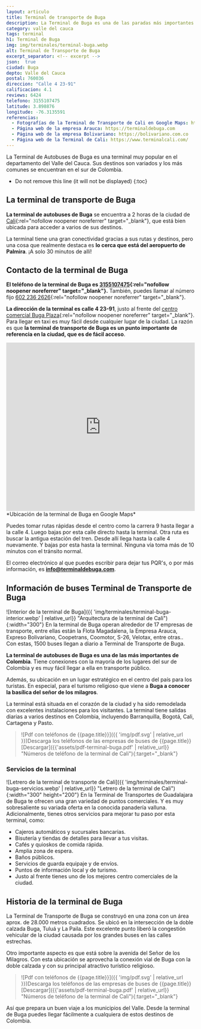 ```yaml
---
layout: articulo
title: Terminal de transporte de Buga
description: La Terminal de Buga es una de las paradas más importantes de Colombia. Ofrece más de 50 rutas diferentes a Cali, Tuluá, Bogotá, entre otros.
category: valle del cauca
tags: terminal
h1: Terminal de Buga
img: img/terminales/terminal-buga.webp
alt: Terminal de Transporte de Buga
excerpt_separator: <!-- excerpt -->
json:  true
ciudad: Buga
depto: Valle del Cauca
postal: 760036
direccion: "Calle 4 23-91"
calificacion: 4.1
reviews: 6424
telefono: 3155107475
latitude: 3.898876
longitude: -76.3135591
referencias:
  - Fotografías de la Terminal de Transporte de Cali en Google Maps: https://www.google.com/maps/place/Terminal+de+Transportes+de+Buga/@3.8988011,-76.3111986,3a,75y,90t/data=!3m8!1e2!3m6!1sAF1QipMID3L5bxugv8y1-FoVTeKVQDor3jukQvArg9I0!2e10!3e12!6shttps:%2F%2Flh5.googleusercontent.com%2Fp%2FAF1QipMID3L5bxugv8y1-FoVTeKVQDor3jukQvArg9I0%3Dw152-h86-k-no!7i1920!8i1080!4m5!3m4!1s0x8e39e65c1a6ff2fd:0xe8c4128d6d79b350!8m2!3d3.8988707!4d-76.3113651
  - Página web de la empresa Arauca: https://terminaldebuga.com
  - Página web de la empresa Bolivariano: https://bolivariano.com.co
  - Página web de la Terminal de Cali: https://www.terminalcali.com/
---
```

La Terminal de Autobuses de Buga es una terminal muy popular en el departamento del Valle del Cauca. Sus destinos son variados y los más comunes se encuentran en el sur de Colombia.

<!-- excerpt -->
* Do not remove this line (it will not be displayed)
{:toc}

## La terminal de transporte de Buga

**La terminal de autobuses de Buga** se encuentra a 2 horas de la ciudad de [Cali](https://es.wikipedia.org/wiki/Cali){:rel="nofollow noopener noreferrer" target="_blank"}, que está bien ubicada para acceder a varios de sus destinos.

La terminal tiene una gran conectividad gracias a sus rutas y destinos, pero una cosa que realmente destaca es **lo cerca que está del aeropuerto de Palmira**. ¡A solo 30 minutos de allí!

## Contacto de la terminal de Buga

**El teléfono de la terminal de Buga es [3155107475](tel:573155107475){:rel="nofollow noopener noreferrer" target="_blank"}.** También, puedes llamar al número fijo [602 236 2626](tel:6022362626){:rel="nofollow noopener noreferrer" target="_blank"}.

**La dirección de la terminal es calle 4 23-91**, justo al frente del [centro comercial Buga Plaza](https://www.bugaplaza.com/){:rel="nofollow noopener noreferrer" target="_blank"}. Para llegar en taxi es muy fácil desde cualquier lugar de la ciudad. La razón es que **la terminal de transporte de Buga es un punto importante de referencia en la ciudad, que es de fácil acceso**.

<iframe src="https://www.google.com/maps/embed?pb=!1m14!1m8!1m3!1d7961.161882361475!2d-76.310851!3d3.899593!3m2!1i1024!2i768!4f13.1!3m3!1m2!1s0x0%3A0xe8c4128d6d79b350!2sTerminal%20de%20Transportes%20de%20Buga!5e0!3m2!1ses!2sco!4v1659637536475!5m2!1ses!2sco" width="100%" height="450" style="border:0;" allowfullscreen="" loading="lazy" referrerpolicy="no-referrer-when-downgrade"></iframe>
*Ubicación de la terminal de Buga en Google Maps*

Puedes tomar rutas rápidas desde el centro como la carrera 9 hasta llegar a la calle 4. Luego bajas por esta calle directo hasta la terminal. Otra ruta es buscar la antigua estación del tren. Desde allí llega hasta la calle 4 nuevamente. Y bajas por esta hasta la terminal. Ninguna vía toma más de 10 minutos con el tránsito normal.

El correo electrónico al que puedes escribir para dejar tus PQR's, o por más información, es **info@terminaldebuga.com**.

## Información de buses Terminal de Transporte de Buga

![Interior de la terminal de Buga]({{ 'img/terminales/terminal-buga-interior.webp' | relative_url}} "Arquitectura de la terminal de Cali"){:width="300"}
En la terminal de Buga operan alrededor de 17 empresas de transporte, entre ellas están la Flota Magadalena, la Empresa Arauca, Expreso Bolivariano, Coopetrans, Coomotor, S-26, Velotax, entre otras.. Con estas, 1500 buses llegan a diario a Terminal de Transporte de Buga.

**La terminal de autobuses de Buga es una de las más importantes de Colombia**. Tiene conexiones con la mayoría de los lugares del sur de Colombia y es muy fácil llegar a ella en transporte público.

Además, su ubicación en un lugar estratégico en el centro del país para los turistas. En especial, para el turismo religioso que viene a **Buga a conocer la basílica del señor de los milagros**.

La terminal está situada en el corazón de la ciudad y ha sido remodelada con excelentes instalaciones para los visitantes. La terminal tiene salidas diarias a varios destinos en Colombia, incluyendo Barranquilla, Bogotá, Cali, Cartagena y Pasto.

>![Pdf con teléfonos de {{page.title}}]({{ 'img/pdf.svg' | relative_url }})Descarga los teléfonos de las empresas de buses de {{page.title}}
[Descargar]({{'assets/pdf-terminal-buga.pdf' | relative_url}} "Números de teléfono de la terminal de Cali"){:target="_blank"}

### Servicios de la terminal

![Letrero de la terminal de transporte de Cali]({{ 'img/terminales/terminal-buga-servicios.webp' | relative_url}} "Letrero de la terminal de Cali"){:width="300" height="200"}
En la Terminal de Transportes de Guadalajara de Buga te ofrecen una gran variedad de puntos comerciales. Y es muy sobresaliente su variada oferta en la conocida panadería valluna. Adicionalmente, tienes otros servicios para mejorar tu paso por esta terminal, como:

* Cajeros automáticos y sucursales bancarias.
* Bisutería y tiendas de detalles para llevar a tus visitas.
* Cafés y quioskos de comida rápida.
* Amplia zona de espera.
* Baños públicos.
* Servicios de guarda equipaje y de envíos.
* Puntos de información local y de turismo.
* Justo al frente tienes uno de los mejores centro comerciales de la ciudad.

## Historia de la terminal de Buga

La Terminal de Transporte de Buga se construyó en una zona con un área aprox. de 28.000 metros cuadrados. Se ubicó en la intersección de la doble calzada Buga, Tuluá y La Paila. Este excelente punto liberó la congestión vehicular de la ciudad causada por los grandes buses en las calles estrechas.

Otro importante aspecto es que está sobre la avenida del Señor de los Milagros. Con esta ubicación se aprovecha la conexión vial de Buga con la doble calzada y con su principal atractivo turístico religioso.

>![Pdf con teléfonos de {{page.title}}]({{ 'img/pdf.svg' | relative_url }})Descarga los teléfonos de las empresas de buses de {{page.title}}
[Descargar]({{'assets/pdf-terminal-buga.pdf' | relative_url}} "Números de teléfono de la terminal de Cali"){:target="_blank"}

Así que prepara un buen viaje a los municipios del Valle. Desde la terminal de Buga puedes llegar fácilmente a cualquiera de estos destinos de Colombia.
